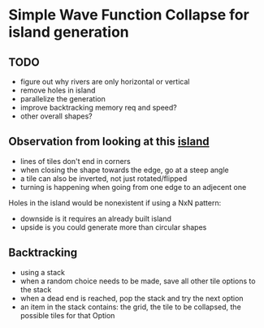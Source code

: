 # Simple Wave Function Collapse for island generation

## TODO
- figure out why rivers are only horizontal or vertical
- remove holes in island
- parallelize the generation
- improve backtracking memory req and speed?
- other overall shapes?

## Observation from looking at this [island](https://i.redd.it/uw9w6jiwjx231.png)

- lines of tiles don't end in corners
- when closing the shape towards the edge, go at a steep angle
- a tile can also be inverted, not just rotated/flipped
- turning is happening when going from one edge to an adjecent one

Holes in the island would be nonexistent if using a NxN pattern:
- downside is it requires an already built island
- upside is you could generate more than circular shapes

## Backtracking
- using a stack
- when a random choice needs to be made, save all other tile options to the stack
- when a dead end is reached, pop the stack and try the next option
- an item in the stack contains: the grid, the tile to be collapsed, the possible tiles for that Option
